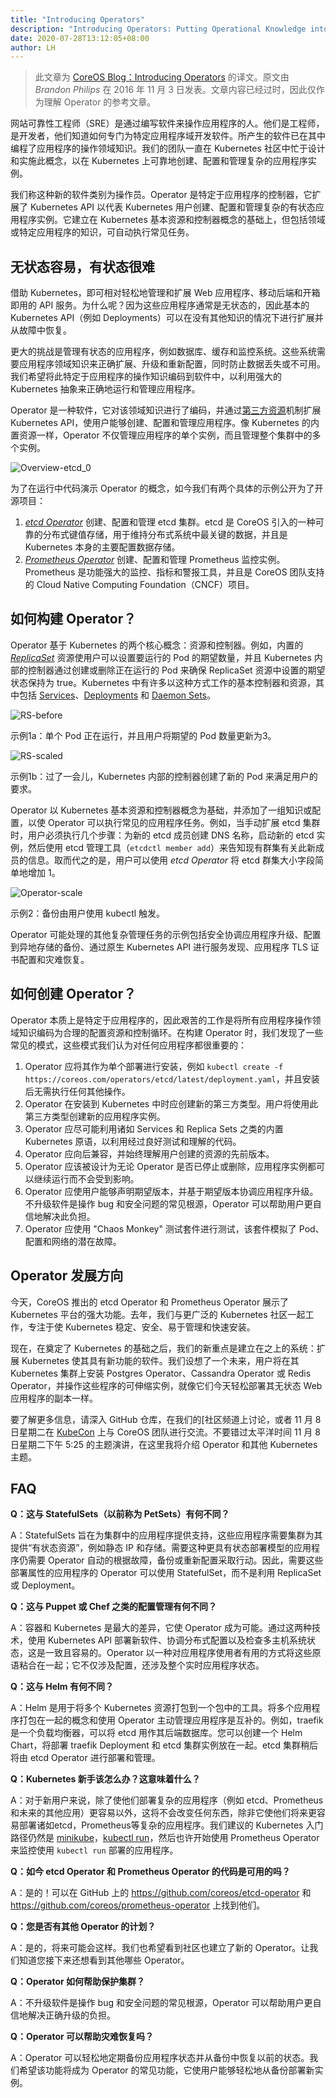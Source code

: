 ```yaml
---
title: "Introducing Operators"
description: "Introducing Operators: Putting Operational Knowledge into Software."
date: 2020-07-28T13:12:05+08:00
author: LH
---
```


> 此文章为 [CoreOS Blog：Introducing Operators](https://coreos.com/blog/introducing-operators.html) 的译文。原文由 *Brandon Philips* 在 2016 年 11 月 3 日发表。文章内容已经过时，因此仅作为理解 Operator 的参考文章。

网站可靠性工程师（SRE）是通过编写软件来操作应用程序的人。他们是工程师，是开发者，他们知道如何专门为特定应用程序域开发软件。所产生的软件已在其中编程了应用程序的操作领域知识。我们的团队一直在 Kubernetes 社区中忙于设计和实施此概念，以在 Kubernetes 上可靠地创建、配置和管理复杂的应用程序实例。

我们称这种新的软件类别为操作员。Operator 是特定于应用程序的控制器，它扩展了 Kubernetes API 以代表 Kubernetes 用户创建、配置和管理复杂的有状态应用程序实例。它建立在 Kubernetes 基本资源和控制器概念的基础上，但包括领域或特定应用程序的知识，可自动执行常见任务。

## 无状态容易，有状态很难

借助 Kubernetes，即可相对轻松地管理和扩展 Web 应用程序、移动后端和开箱即用的 API 服务。为什么呢？因为这些应用程序通常是无状态的，因此基本的 Kubernetes API（例如 Deployments）可以在没有其他知识的情况下进行扩展并从故障中恢复。

更大的挑战是管理有状态的应用程序，例如数据库、缓存和监控系统。这些系统需要应用程序领域知识来正确扩展、升级和重新配置，同时防止数据丢失或不可用。我们希望将此特定于应用程序的操作知识编码到软件中，以利用强大的 Kubernetes 抽象来正确地运行和管理应用程序。

Operator 是一种软件，它对该领域知识进行了编码，并通过[第三方资源](http://kubernetes.io/docs/user-guide/thirdpartyresources/)机制扩展 Kubernetes API，使用户能够创建、配置和管理应用程序。像 Kubernetes 的内置资源一样，Operator 不仅管理应用程序的单个实例，而且管理整个集群中的多个实例。

![Overview-etcd_0](https://coreos.com/sites/default/files/inline-images/Overview-etcd_0.png)

为了在运行中代码演示 Operator 的概念，如今我们有两个具体的示例公开为了开源项目：

1. [*etcd Operator*](https://coreos.com/blog/introducing-the-etcd-operator.html) 创建、配置和管理 etcd 集群。etcd 是 CoreOS 引入的一种可靠的分布式键值存储，用于维持分布式系统中最关键的数据，并且是 Kubernetes 本身的主要配置数据存储。
2. [*Prometheus Operator*](https://coreos.com/blog/the-prometheus-operator.html) 创建、配置和管理 Prometheus 监控实例。Prometheus 是功能强大的监控、指标和警报工具，并且是 CoreOS 团队支持的 Cloud Native Computing Foundation（CNCF）项目。

## 如何构建 Operator？

Operator 基于 Kubernetes 的两个核心概念：资源和控制器。例如，内置的 [*ReplicaSet*](http://kubernetes.io/docs/user-guide/replicasets/) 资源使用户可以设置要运行的 Pod 的期望数量，并且 Kubernetes 内部的控制器通过创建或删除正在运行的 Pod 来确保 ReplicaSet 资源中设置的期望状态保持为 true。Kubernetes 中有许多以这种方式工作的基本控制器和资源，其中包括 [Services](http://kubernetes.io/docs/user-guide/services/)、[Deployments](http://kubernetes.io/docs/user-guide/deployments/) 和 [Daemon Sets](http://kubernetes.io/docs/admin/daemons/)。

![RS-before](https://coreos.com/sites/default/files/inline-images/RS-before.png)

示例1a：单个 Pod 正在运行，并且用户将期望的 Pod 数量更新为3。

![RS-scaled](https://coreos.com/sites/default/files/inline-images/RS-scaled.png)

示例1b：过了一会儿，Kubernetes 内部的控制器创建了新的 Pod 来满足用户的要求。

Operator 以 Kubernetes 基本资源和控制器概念为基础，并添加了一组知识或配置，以使 Operator 可以执行常见的应用程序任务。例如，当手动扩展 etcd 集群时，用户必须执行几个步骤：为新的 etcd 成员创建 DNS 名称，启动新的 etcd 实例，然后使用 etcd 管理工具（`etcdctl member add`）来告知现有群集有关此新成员的信息。取而代之的是，用户可以使用 *etcd Operator* 将 etcd 群集大小字段简单地增加 1。

![Operator-scale](https://coreos.com/sites/default/files/inline-images/Operator-scale.png)

示例2：备份由用户使用 kubectl 触发。

Operator 可能处理的其他复杂管理任务的示例包括安全协调应用程序升级、配置到异地存储的备份、通过原生 Kubernetes API 进行服务发现、应用程序 TLS 证书配置和灾难恢复。

## 如何创建 Operator？

Operator 本质上是特定于应用程序的，因此艰苦的工作是将所有应用程序操作领域知识编码为合理的配置资源和控制循环。在构建 Operator 时，我们发现了一些常见的模式，这些模式我们认为对任何应用程序都很重要的：

1. Operator 应将其作为单个部署进行安装，例如 `kubectl create -f https://coreos.com/operators/etcd/latest/deployment.yaml`，并且安装后无需执行任何其他操作。
2. Operator 在安装到 Kubernetes 中时应创建新的第三方类型。用户将使用此第三方类型创建新的应用程序实例。
3. Operator 应尽可能利用诸如 Services 和 Replica Sets 之类的内置 Kubernetes 原语，以利用经过良好测试和理解的代码。
4. Operator 应向后兼容，并始终理解用户创建的资源的先前版本。
5. Operator 应该被设计为无论 Operator 是否已停止或删除，应用程序实例都可以继续运行而不会受到影响。
6. Operator 应使用户能够声明期望版本，并基于期望版本协调应用程序升级。不升级软件是操作 bug 和安全问题的常见根源，Operator 可以帮助用户更自信地解决此负担。
7. Operator 应使用 "Chaos Monkey" 测试套件进行测试，该套件模拟了 Pod、配置和网络的潜在故障。

## Operator 发展方向

今天，CoreOS 推出的 etcd Operator 和 Prometheus Operator 展示了 Kubernetes 平台的强大功能。去年，我们与更广泛的 Kubernetes 社区一起工作，专注于使 Kubernetes 稳定、安全、易于管理和快速安装。

现在，在奠定了 Kubernetes 的基础之后，我们的新重点是建立在之上的系统：扩展 Kubernetes 使其具有新功能的软件。我们设想了一个未来，用户将在其 Kubernetes 集群上安装 Postgres Operator、Cassandra Operator 或 Redis Operator，并操作这些程序的可伸缩实例，就像它们今天轻松部署其无状态 Web 应用程序的副本一样。

要了解更多信息，请深入 GitHub 仓库，在我们的[社区频道上讨论，或者 11 月 8 日星期二在 [KubeCon](https://tectonic.com/blog/kubecon-preview.html) 上与 CoreOS 团队进行交流。不要错过太平洋时间 11 月 8 日星期二下午 5:25 的主题演讲，在这里我将介绍 Operator 和其他 Kubernetes 主题。

## FAQ

**Q：这与 StatefulSets（以前称为 PetSets）有何不同？**

A：StatefulSets 旨在为集群中的应用程序提供支持，这些应用程序需要集群为其提供“有状态资源”，例如静态 IP 和存储。需要这种更具有状态部署模型的应用程序仍需要 Operator 自动的根据故障，备份或重新配置采取行动。因此，需要这些部署属性的应用程序的 Operator 可以使用 StatefulSet，而不是利用 ReplicaSet 或 Deployment。

**Q：这与 Puppet 或 Chef 之类的配置管理有何不同？**

A：容器和 Kubernetes 是最大的差异，它使 Operator 成为可能。通过这两种技术，使用 Kubernetes API 部署新软件、协调分布式配置以及检查多主机系统状态，这是一致且容易的。Operator 以一种对应用程序使用者有用的方式将这些原语粘合在一起；它不仅涉及配置，还涉及整个实时应用程序状态。

**Q：这与 Helm 有何不同？**

A：Helm 是用于将多个 Kubernetes 资源打包到一个包中的工具。将多个应用程序打包在一起的概念和使用 Operator 主动管理应用程序是互补的。例如，traefik 是一个负载均衡器，可以将 etcd 用作其后端数据库。您可以创建一个 Helm Chart，将部署 traefik Deployment 和 etcd 集群实例放在一起。etcd 集群稍后将由 etcd Operator 进行部署和管理。

**Q：Kubernetes 新手该怎么办？这意味着什么？**

A：对于新用户来说，除了使他们部署复杂的应用程序（例如 etcd、Prometheus和未来的其他应用）更容易以外，这将不会改变任何东西，除非它使他们将来更容易部署诸如etcd，Prometheus等复杂的应用程序。我们建议的 Kubernetes 入门路径仍然是 [minikube](https://github.com/kubernetes/minikube)，[kubectl run](http://kubernetes.io/docs/user-guide/kubectl/kubectl_run/)，然后也许开始使用 Prometheus Operator 来监控使用 `kubectl run` 部署的应用程序。

**Q：如今 etcd Operator 和 Prometheus Operator 的代码是可用的吗？**

A：是的！可以在 GitHub 上的 https://github.com/coreos/etcd-operator 和 https://github.com/coreos/prometheus-operator 上找到他们。

**Q：您是否有其他 Operator 的计划？**

A：是的，将来可能会这样。我们也希望看到社区也建立了新的 Operator。让我们知道您接下来还想看到其他哪些 Operator。

**Q：Operator 如何帮助保护集群？**

A：不升级软件是操作 bug 和安全问题的常见根源，Operator 可以帮助用户更自信地解决正确升级的负担。

**Q：Operator 可以帮助灾难恢复吗？**

A：Operator 可以轻松地定期备份应用程序状态并从备份中恢复以前的状态。我们希望该功能将成为 Operator 的常见功能，它使用户能够轻松地从备份部署新实例。